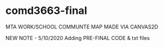 # comd3663-final


MTA WORK/SCHOOL COMMUNTE MAP MADE VIA CANVAS2D

NEW NOTE - 5/10/2020 
Adding PRE-FINAL CODE & txt files
